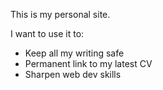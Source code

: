 This is my personal site.

I want to use it to:
- Keep all my writing safe
- Permanent link to my latest CV
- Sharpen web dev skills
